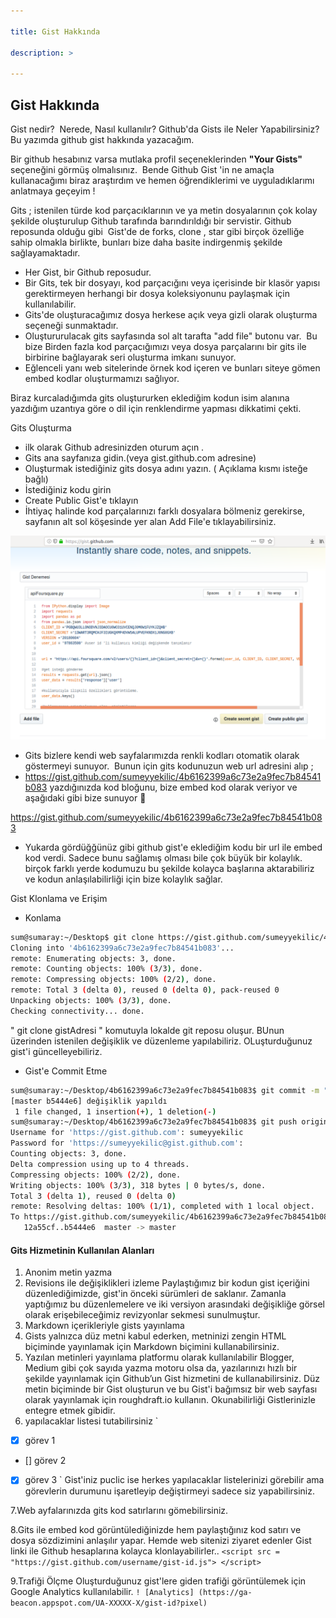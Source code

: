 ```yaml
---

title: Gist Hakkında 

description: >

---
```

## Gist Hakkında

Gist nedir?  Nerede, Nasıl kullanılır? Github'da Gists ile Neler Yapabilirsiniz?
Bu yazımda github gist hakkında yazacağım. 

Bir github hesabınız varsa mutlaka profil seçeneklerinden **"Your Gists"** seçeneğini görmüş olmalısınız.  Bende Github Gist 'in ne amaçla kullanacağımı biraz araştırdım ve hemen öğrendiklerimi ve uyguladıklarımı anlatmaya geçeyim !

Gits ; istenilen türde kod parçacıklarının ve ya metin dosyalarının çok kolay şekilde oluşturulup Github tarafında barındırıldığı bir servistir. Github reposunda olduğu gibi  Gist'de de forks, clone , star gibi birçok özelliğe sahip olmakla birlikte, bunları bize daha basite indirgenmiş şekilde sağlayamaktadır.

- Her Gist, bir Github reposudur. 
- Bir Gits, tek bir dosyayı, kod parçacığını veya içerisinde bir klasör yapısı gerektirmeyen herhangi bir dosya koleksiyonunu paylaşmak için kullanılabilir.
- Gits'de oluşturacağımız dosya herkese açık veya gizli olarak oluşturma seçeneği sunmaktadır.
- Oluştururulacak gits sayfasında sol alt tarafta "add file" butonu var.  Bu bize Birden fazla kod parçacığımızı veya dosya parçalarını bir gits ile birbirine bağlayarak seri oluşturma imkanı sunuyor.
- Eğlenceli yanı web sitelerinde örnek kod içeren ve bunları siteye gömen embed kodlar oluşturmamızı sağlıyor.

Biraz kurcaladığımda gits oluştururken eklediğim kodun isim alanına yazdığım uzantıya göre o dil için renklendirme yapması dikkatimi çekti.  

Gits Oluşturma


- ilk olarak Github adresinizden oturum açın .
- Gits ana sayfanıza gidin.(veya gist.github.com adresine)
- Oluşturmak istediğiniz gits dosya adını yazın. ( Açıklama kısmı isteğe bağlı) 
- İstediğiniz kodu girin
- Create Public Gist'e tıklayın
- İhtiyaç halinde kod parçalarınızı farklı dosyalara bölmeniz gerekirse, sayfanın alt sol köşesinde yer alan Add File'e tıklayabilirsiniz.

![gistdeneme](/assets/img/gistdeneme.png)

- Gits bizlere kendi web sayfalarımızda renkli kodları otomatik olarak göstermeyi sunuyor.  Bunun için gits kodunuzun web url adresini alıp ;
- https://gist.github.com/sumeyyekilic/4b6162399a6c73e2a9fec7b84541b083 yazdığınızda kod bloğunu, bize embed kod olarak veriyor ve aşağıdaki gibi bize sunuyor 🙂 

https://gist.github.com/sumeyyekilic/4b6162399a6c73e2a9fec7b84541b083

<script src="https://gist.github.com/sumeyyekilic/4b6162399a6c73e2a9fec7b84541b083"></script>

- Yukarda gördüğğünüz gibi github gist'e eklediğim kodu bir url ile embed kod verdi. Sadece bunu sağlamış olması bile çok büyük bir kolaylık. birçok farklı yerde kodumuzu bu şekilde kolayca başlarına aktarabiliriz ve kodun anlaşılabilirliği için bize kolaylık sağlar.

Gist Klonlama ve Erişim


- Konlama
~~~bash
sum@sumaray:~/Desktop$ git clone https://gist.github.com/sumeyyekilic/4b6162399a6c73e2a9fec7b84541b083
Cloning into '4b6162399a6c73e2a9fec7b84541b083'...
remote: Enumerating objects: 3, done.
remote: Counting objects: 100% (3/3), done.
remote: Compressing objects: 100% (2/2), done.
remote: Total 3 (delta 0), reused 0 (delta 0), pack-reused 0
Unpacking objects: 100% (3/3), done.
Checking connectivity... done.
~~~

" git clone gistAdresi " komutuyla lokalde git reposu oluşur. BUnun üzerinden istenilen değişiklik ve düzenleme yapılabiliriz. OLuşturduğunuz gist'i güncelleyebiliriz.


- Gist'e Commit Etme
~~~bash
sum@sumaray:~/Desktop/4b6162399a6c73e2a9fec7b84541b083$ git commit -m "değişiklik yapıldı"
[master b5444e6] değişiklik yapıldı
 1 file changed, 1 insertion(+), 1 deletion(-)
sum@sumaray:~/Desktop/4b6162399a6c73e2a9fec7b84541b083$ git push origin master -f
Username for 'https://gist.github.com': sumeyyekilic
Password for 'https://sumeyyekilic@gist.github.com': 
Counting objects: 3, done.
Delta compression using up to 4 threads.
Compressing objects: 100% (2/2), done.
Writing objects: 100% (3/3), 318 bytes | 0 bytes/s, done.
Total 3 (delta 1), reused 0 (delta 0)
remote: Resolving deltas: 100% (1/1), completed with 1 local object.
To https://gist.github.com/sumeyyekilic/4b6162399a6c73e2a9fec7b84541b083
   12a55cf..b5444e6  master -> master
~~~

#### Gits Hizmetinin Kullanılan Alanları
1. Anonim metin yazma
2. Revisions ile değişiklikleri izleme
Paylaştığımız bir kodun gist içeriğini düzenlediğimizde, gist'in önceki sürümleri de saklanır. Zamanla yaptığımız bu düzenlemelere ve iki versiyon arasındaki değişikliğe görsel olarak erişebileceğimiz revizyonlar sekmesi sunulmuştur.
3. Markdown içerikleriyle gists yayınlama
4. Gists yalnızca düz metni kabul ederken, metninizi zengin HTML biçiminde yayınlamak için Markdown biçimini kullanabilirsiniz.
5. Yazılan metinleri yayınlama platformu olarak kullanılabilir
Blogger, Medium gibi çok sayıda yazma motoru olsa da, yazılarınızı hızlı bir şekilde yayınlamak için Github’un Gist hizmetini de kullanabilirsiniz. Düz metin biçiminde bir Gist oluşturun ve bu Gist'i bağımsız bir web sayfası olarak yayınlamak için roughdraft.io kullanın. Okunabilirliği Gistlerinizle entegre etmek gibidir.
6. yapılacaklar listesi tutabilirsiniz 
`
- [x] görev 1
- [] görev 2
- [x] görev 3 `
Gist'iniz puclic ise herkes yapılacaklar listelerinizi görebilir ama görevlerin durumunu işaretleyip değiştirmeyi sadece siz yapabilirsiniz.

7.Web ayfalarınızda gits kod satırlarını gömebilirsiniz.

8.Gits ile embed kod görüntülediğinizde hem paylaştığınız kod satırı ve dosya sözdizimini anlaşılır yapar. Hemde web sitenizi ziyaret edenler Gist linki ile Github hesaplarına kolayca klonlayabilirler..
`<script src = "https://gist.github.com/username/gist-id.js"> </script>
`

9.Trafiği Ölçme
Oluşturduğunuz gist'lere giden trafiği görüntülemek için Google Analytics kullanılabilir.
`! [Analytics] (https://ga-beacon.appspot.com/UA-XXXXX-X/gist-id?pixel)`